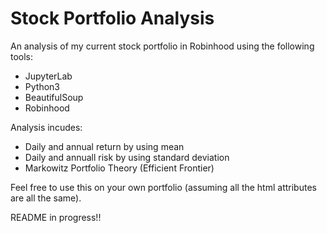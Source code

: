 # Stock Portfolio Analysis
An analysis of my current stock portfolio in Robinhood using the following tools: 
- JupyterLab
- Python3
- BeautifulSoup
- Robinhood

Analysis incudes:
- Daily and annual return by using mean
- Daily and annuall risk by using standard deviation
- Markowitz Portfolio Theory (Efficient Frontier)

Feel free to use this on your own portfolio (assuming all the html attributes are all the same). 

README in progress!!
